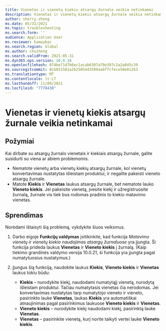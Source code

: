 ```yaml
---
title: Vienetas ir vienetų kiekis atsargų žurnale veikia netinkamai
description: Vienetas ir vienetų kiekis atsargų žurnale veikia netinkamai
author: sherry-zheng
ms.date: 05/31/2021
ms.topic: troubleshooting
ms.search.form: ''
audience: Application User
ms.reviewer: kamaybac
ms.search.region: Global
ms.author: chuzheng
ms.search.validFrom: 2021-05-31
ms.dyn365.ops.version: 10.0.16
ms.openlocfilehash: 074be71d7b6ec1acab6307a79e397c2a2a045c39
ms.sourcegitcommit: 8cb031501a2b2505443599aabffcfece50e01263
ms.translationtype: MT
ms.contentlocale: lt-LT
ms.lasthandoff: 11/09/2021
ms.locfileid: "7778430"
---
```

# <a name="the-unit-and-unit-quantity-arent-working-correctly-in-the-inventory-journal"></a>Vienetas ir vienetų kiekis atsargų žurnale veikia netinkamai

## <a name="symptoms"></a>Požymiai

Kai dirbate su atsargų žurnalo vienetais ir kiekiais atsargų žurnale, galite susidurti su viena ar abiem problemomis.

- Nematote vienetų arba vienetų kiekių atsargų žurnale, kol vienetų konvertavimas nustatytas išleistam produktui, ir negalite pakeisti vieneto atsargų žurnale.
- Matote **Kiekis** ir **Vienetas** laukus atsargų žurnale, bet nematote lauko **Vieneto kiekis**. Jei pakeisite vienetą, įvesite kiekį ir užregistruosite žurnalą, žurnale vis tiek bus rodomas pradinis to kiekio matavimo vienetas.

## <a name="resolution"></a>Sprendimas

Norėdami ištaisyti šią problemą, vykdykite šiuos veiksmus.

1. Darbo eigoje **Funkcijų valdymas** įsitikinkite, kad funkcija *Matavimo vienetų ir vienetų kiekio naudojimas atsargų žurnaluose* yra įjungta. Ši funkcija prideda laukus **Vienetas** ir **Vieneto kiekis** į žurnalą. (Kaip tiekimo grandinės valdymo versija 10.0.21, ši funkcija yra įjungta pagal numatytuosius nustatymus.)
1. Įjungus šią funkciją, naudokite laukus **Kiekis**, **Vieneto kiekis** ir **Vienetas** laukus tokiu būdu:

    - **Kiekis** – nurodykite kiekį, naudodami numatytąjį vienetą, nurodytą išleistam produktui. Tačiau numatytasis vienetas čia nerodomas. Jei konvertavimas nustatytas tarp numatytojo vieneto ir vieneto, pasirinkto lauke **Vienetas**, laukas **Kiekis** yra automatiškai atnaujinimas pagal pasirinkimus laukuose **Vieneto kiekis** ir **Vienetas**.
    - **Vieneto kiekis** – nurodykite kiekį naudodami kiekį, pasirinktą lauke **Vienetas**.
    - **Vienetas** – pasirinkite vienetą, kurį norite taikyti vertei lauke **Vieneto kiekis**.
